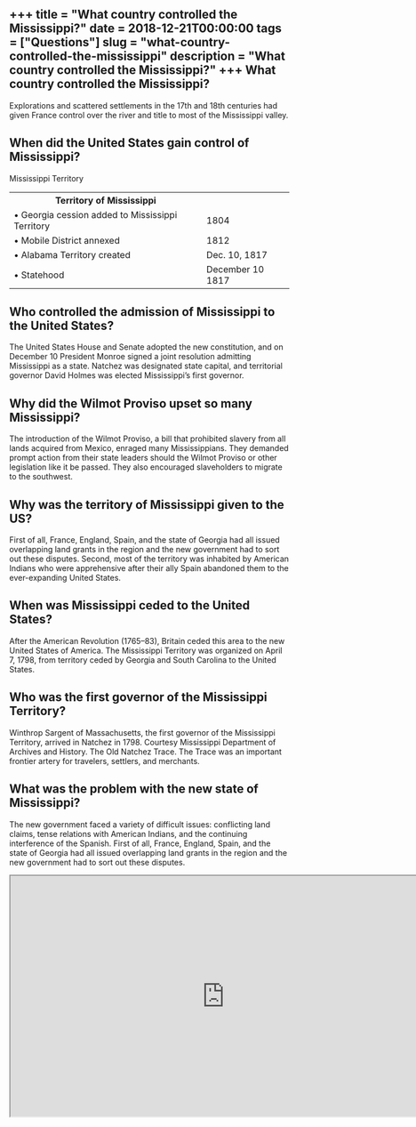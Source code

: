 +++
title = "What country controlled the Mississippi?"
date = 2018-12-21T00:00:00
tags = ["Questions"]
slug = "what-country-controlled-the-mississippi"
description = "What country controlled the Mississippi?"
+++
What country controlled the Mississippi?
----------------------------------------

Explorations and scattered settlements in the 17th and 18th centuries had given France control over the river and title to most of the Mississippi valley.

When did the United States gain control of Mississippi?
-------------------------------------------------------

Mississippi Territory

<table><tr><th>Territory of Mississippi</th></tr><tr><td>• Georgia cession added to Mississippi Territory</td><td>1804</td></tr><tr><td>• Mobile District annexed</td><td>1812</td></tr><tr><td>• Alabama Territory created</td><td>Dec. 10, 1817</td></tr><tr><td>• Statehood</td><td>December 10 1817</td></tr></table>

Who controlled the admission of Mississippi to the United States?
-----------------------------------------------------------------

The United States House and Senate adopted the new constitution, and on December 10 President Monroe signed a joint resolution admitting Mississippi as a state. Natchez was designated state capital, and territorial governor David Holmes was elected Mississippi’s first governor.

Why did the Wilmot Proviso upset so many Mississippi?
-----------------------------------------------------

The introduction of the Wilmot Proviso, a bill that prohibited slavery from all lands acquired from Mexico, enraged many Mississippians. They demanded prompt action from their state leaders should the Wilmot Proviso or other legislation like it be passed. They also encouraged slaveholders to migrate to the southwest.

Why was the territory of Mississippi given to the US?
-----------------------------------------------------

First of all, France, England, Spain, and the state of Georgia had all issued overlapping land grants in the region and the new government had to sort out these disputes. Second, most of the territory was inhabited by American Indians who were apprehensive after their ally Spain abandoned them to the ever-expanding United States.

When was Mississippi ceded to the United States?
------------------------------------------------

After the American Revolution (1765–83), Britain ceded this area to the new United States of America. The Mississippi Territory was organized on April 7, 1798, from territory ceded by Georgia and South Carolina to the United States.

Who was the first governor of the Mississippi Territory?
--------------------------------------------------------

Winthrop Sargent of Massachusetts, the first governor of the Mississippi Territory, arrived in Natchez in 1798. Courtesy Mississippi Department of Archives and History. The Old Natchez Trace. The Trace was an important frontier artery for travelers, settlers, and merchants.

What was the problem with the new state of Mississippi?
-------------------------------------------------------

The new government faced a variety of difficult issues: conflicting land claims, tense relations with American Indians, and the continuing interference of the Spanish. First of all, France, England, Spain, and the state of Georgia had all issued overlapping land grants in the region and the new government had to sort out these disputes.

<iframe allow="accelerometer; autoplay; clipboard-write; encrypted-media; gyroscope; picture-in-picture" allowfullscreen="" class="__youtube_prefs__  epyt-is-override  no-lazyload" data-no-lazy="1" data-origheight="433" data-origwidth="770" data-skipgform_ajax_framebjll="" height="433" id="_ytid_41305" loading="lazy" src="https://www.youtube.com/embed/KE_NqeGEycU?enablejsapi=1&autoplay=0&cc_load_policy=0&cc_lang_pref=&iv_load_policy=1&loop=0&modestbranding=0&rel=1&fs=1&playsinline=0&autohide=2&theme=dark&color=red&controls=1&" title="YouTube player" width="770"></iframe>